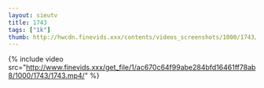 ```yaml
--- 
layout: sieutv
title: 1743
tags: ["1k"]
thumb: http://hwcdn.finevids.xxx/contents/videos_screenshots/1000/1743/preview.mp4.jpg
---
```

{% include video src="http://www.finevids.xxx/get_file/1/ac670c64f99abe284bfd16461ff78ab8/1000/1743/1743.mp4/" %} 
